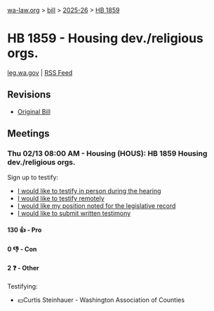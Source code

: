[wa-law.org](/) > [bill](/bill/) > [2025-26](/bill/2025-26/) > [HB 1859](/bill/2025-26/hb/1859/)

# HB 1859 - Housing dev./religious orgs.
[leg.wa.gov](https://app.leg.wa.gov/billsummary?BillNumber=1859&Year=2025&Initiative=false) | [RSS Feed](./rss.xml)

## Revisions
* [Original Bill](1/)

## Meetings
### Thu 02/13 08:00 AM - Housing (HOUS): HB 1859 Housing dev./religious orgs.
Sign up to testify:
* [I would like to testify in person during the hearing](https://app.leg.wa.gov/csi/Testifier/Add?chamber=House&mId=32749&aId=163713&caId=25768&tId=1)
* [I would like to testify remotely](https://app.leg.wa.gov/csi/Testifier/Add?chamber=House&mId=32749&aId=163713&caId=25768&tId=2)
* [I would like my position noted for the legislative record](https://app.leg.wa.gov/csi/Testifier/Add?chamber=House&mId=32749&aId=163713&caId=25768&tId=3)
* [I would like to submit written testimony](https://app.leg.wa.gov/csi/Testifier/Add?chamber=House&mId=32749&aId=163713&caId=25768&tId=4)

#### 130 👍 - Pro

#### 0 👎 - Con

#### 2 ❓ - Other
Testifying:
* 💵Curtis Steinhauer - Washington Association of Counties
